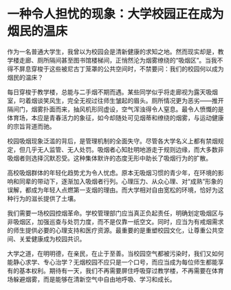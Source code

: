 # 一种令人担忧的现象：大学校园正在成为烟民的温床

作为一名普通大学生，我曾以为校园会是清新健康的求知之地。然而现实却是，教学楼走廊、厕所隔间甚至图书馆楼梯间，正悄然沦为烟雾缭绕的“吸烟区”。当我不得不屏息穿梭于这些被尼古丁笼罩的公共空间时，不禁要问：我们的校园何以成为烟民的温床？

每日穿梭于教学楼，总能与二手烟不期而遇。某些同学似乎将走廊视为露天吸烟室，叼着烟谈笑风生，完全无视过往师生皱起的眉头。厕所情况更为恶劣——推开隔间门，烟雾扑面而来，抽风机形同虚设，空气浑浊得令人窒息。最令人愤慨的是体育场，本应是青春活力的象征，如今却随处可见烟蒂和缭绕的烟雾，与运动健康的宗旨背道而驰。

校园吸烟现象泛滥的背后，是管理机制的全面失守。尽管各大学名义上都有禁烟规定，但几乎无人监管、无人处罚。吸烟者心知肚明地游走于规则边缘，而大多数非吸烟者则选择沉默忍受。这种集体默许的态度无形中助长了吸烟行为的扩散。

高校吸烟群体的年轻化趋势尤为令人忧虑。原本无吸烟习惯的青少年，在环境的影响和同辈的带动下，逐渐加入吸烟者行列。心理压力、从众心理、对“成熟”形象的误解，都成为年轻人点燃第一支烟的理由。而大学相对自由宽松的环境，恰好为这种行为的滋长提供了土壤。

我们需要一场校园控烟革命。学校管理部门应当真正负起责任，明确划定吸烟区与非吸烟区，加强巡查与处罚力度，而不是仅靠一纸空文。同时，应当为有戒烟需求的师生提供必要的心理支持和医疗资源。最重要的是重塑校园文化，让尊重公共空间、关爱健康成为校园共识。

大学之道，在明明德，在亲民，在止于至善。当校园空气都被污染时，我们又如何能静心求学、专心治学？无烟校园不应只是一个口号，而应当成为每位师生都能享有的基本权利。期待有一天，我们不再需要屏住呼吸穿过教学楼，不再需要在体育场躲避烟雾，而是能够在清新空气中自由地呼吸、学习和成长。
